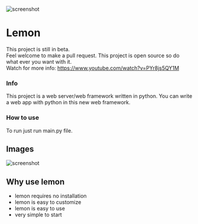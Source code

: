 ![screenshot](https://github.com/InsaneMiner/Lemon/blob/main/images/Lemon(1).png)
# Lemon





This project is still in beta.<br>
Feel welcome to make a pull request. This project is open source so do what ever you want with it. 
<br>
Watch for more info: https://www.youtube.com/watch?v=PYr8js5QY1M
<br>
### Info
This project is a web server/web framework written in python. You can write a web app with python in this new web framework.
<br>
### How to use
To run just run main.py file.
<br>

## Images
  ![screenshot](https://raw.githubusercontent.com/InsaneMiner/Lemon/main/images/screenshots/screenshot.png)
## Why use lemon
 - lemon requires no installation
 - lemon is easy to customize
 - lemon is easy to use
 - very simple to start
